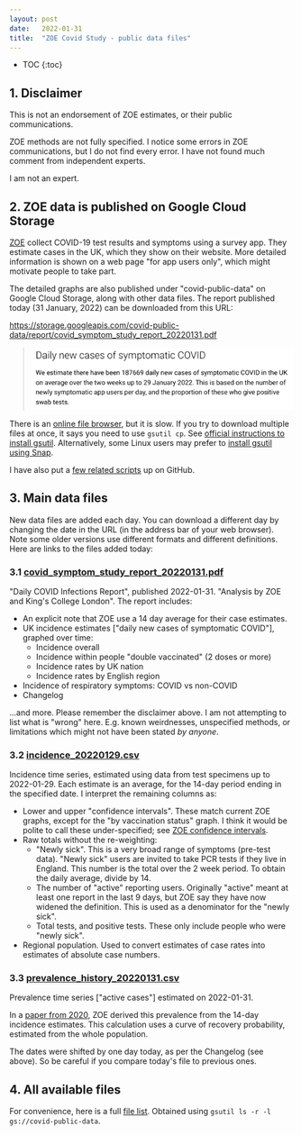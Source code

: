 ```yaml
---
layout: post
date:   2022-01-31
title:  "ZOE Covid Study - public data files"
---
```


* TOC
{:toc}

## 1. Disclaimer

This is not an endorsement of ZOE estimates, or their public communications.

ZOE methods are not fully specified.  I notice some errors in ZOE communications, but I do not find every error.  I have not found much comment from independent experts.

I am not an expert.

## 2. ZOE data is published on Google Cloud Storage

[ZOE][COVID-symptom-study] collect COVID-19 test results and symptoms using a survey app.  They estimate cases in the UK, which they show on their website.  More detailed information is shown on a web page "for app users only", which might motivate people to take part.

[COVID-symptom-study]: https://en.wikipedia.org/wiki/COVID_Symptom_Study

The detailed graphs are also published under "covid-public-data" on Google Cloud Storage, along with other data files.  The report published today (31 January, 2022) can be downloaded from this URL:

<https://storage.googleapis.com/covid-public-data/report/covid_symptom_study_report_20220131.pdf>

> <img src="/assets/for-post/2022-01-31-zoe-covid-study/covid_symptom_study_report.png" alt="We estimate there have been 187669 daily new cases of symptomatic COVID in the UK on average over the two weeks up to 29 January 2022. This is based on the number of newly symptomatic app users per day, and the proportion of these who give positive swab tests.">

There is an [online file browser][GS-browser], but it is slow.  If you try to download multiple files at once, it says you need to use `gsutil cp`.  See [official instructions to install gsutil][gsutil-install]. Alternatively, some Linux users may prefer to [install gsutil using Snap][google-cloud-sdk-snap].

I have also put a [few related scripts][my-scripts] up on GitHub.

[GS-browser]: https://console.cloud.google.com/storage/browser/covid-public-data;tab=objects?prefix=&forceOnObjectsSortingFiltering=false
[gsutil-install]: https://cloud.google.com/storage/docs/gsutil_install
[google-cloud-sdk-snap]: https://snapcraft.io/google-cloud-sdk
[my-scripts]: https://github.com/sourcejedi/nova-covid

## 3. Main data files

New data files are added each day.  You can download a different day by changing the date in the URL (in the address bar of your web browser).  Note some older versions use different formats and different definitions.  Here are links to the files added today:

### 3.1 [covid_symptom_study_report_20220131.pdf][covid_symptom_study_report_20220131]

[covid_symptom_study_report_20220131]: https://storage.googleapis.com/covid-public-data/report/covid_symptom_study_report_20220131.pdf

"Daily COVID Infections Report", published 2022-01-31. "Analysis by ZOE and King's College London". The report includes:

* An explicit note that ZOE use a 14 day average for their case estimates.
* UK incidence estimates \["daily new cases of symptomatic COVID"\], graphed over time:
  * Incidence overall
  * Incidence within people "double vaccinated" (2 doses or more)
  * Incidence rates by UK nation
  * Incidence rates by English region
* Incidence of respiratory symptoms: COVID vs non-COVID
* Changelog

...and more. Please remember the disclaimer above. I am not attempting to list what is "wrong" here. E.g. known weirdnesses, unspecified methods, or limitations which might not have been stated *by anyone*.

### 3.2 [incidence_20220129.csv][incidence_20220129]

[incidence_20220129]: https://storage.googleapis.com/covid-public-data/csv/incidence_20220129.csv

Incidence time series, estimated using data from test specimens up to 2022-01-29. Each estimate is an average, for the 14-day period ending in the specified date.  I interpret the remaining columns as:

* Lower and upper "confidence intervals". These match current ZOE graphs, except for the "by vaccination status" graph. I think it would be polite to call these under-specified; see [ZOE confidence intervals][ZOE-CI].
* Raw totals without the re-weighting: 
  * "Newly sick". This is a very broad range of symptoms (pre-test data). "Newly sick" users are invited to take PCR tests if they live in England. This number is the total over the 2 week period. To obtain the daily average, divide by 14.
  * The number of "active" reporting users. Originally "active" meant at least one report in the last 9 days, but ZOE say they have now widened the definition. This is used as a denominator for the "newly sick".
  * Total tests, and positive tests. These only include people who were "newly sick".
* Regional population. Used to convert estimates of case rates into estimates of absolute case numbers.

[ZOE-CI]: /2022/02/27/zoe-covid-confidence-intervals.html

### 3.3 [prevalence_history_20220131.csv][prevalence_history_20220131]

[prevalence_history_20220131]: https://storage.googleapis.com/covid-public-data/csv/RevisedStats/prevalence_history_20220131.csv

Prevalence time series \["active cases"\] estimated on 2022-01-31.

In a [paper from 2020][ZOE-method-prevalence], ZOE derived this prevalence from the 14-day incidence estimates. This calculation uses a curve of recovery probability, estimated from the whole population.

The dates were shifted by one day today, as per the Changelog (see above). So be careful if you compare today's file to previous ones.

[ZOE-method-prevalence]: /2022/02/02/zoe-covid-study-part-2-methods.html

## 4. All available files

For convenience, here is a full [file list][gsutil-ls]. Obtained using `gsutil ls -r -l gs://covid-public-data`.

[gsutil-ls]: /assets/for-post/2022-01-31-zoe-covid-study/gsutil-ls-recursive.txt
